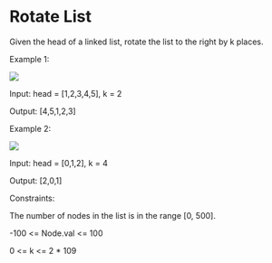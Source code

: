 # Rotate List

Given the head of a linked list, rotate the list to the right by k places.

 

Example 1:

<img src="https://assets.leetcode.com/uploads/2020/11/13/rotate1.jpg">

Input: head = [1,2,3,4,5], k = 2

Output: [4,5,1,2,3]

Example 2:

<img src="https://assets.leetcode.com/uploads/2020/11/13/roate2.jpg">

Input: head = [0,1,2], k = 4

Output: [2,0,1]



Constraints:

The number of nodes in the list is in the range [0, 500].

-100 <= Node.val <= 100

0 <= k <= 2 * 109
